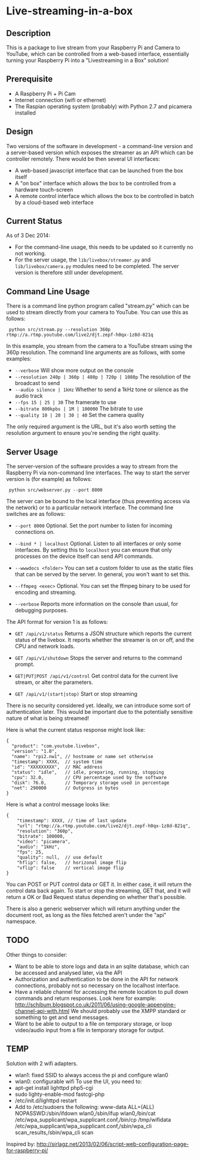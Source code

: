 Live-streaming-in-a-box
=======================

Description
-----------

This is a package to live stream from your Raspberry Pi and Camera to YouTube,
which can be controlled from a web-based interface, essentially turning your 
Raspberry Pi into a "Livestreaming in a Box" solution!
 
Prerequisite
------------

 * A Raspberry Pi + Pi Cam
 * Internet connection (wifi or ethernet)
 * The Raspian operating system (probably) with Python 2.7 and picamera installed


Design
------

Two versions of the software in development - a command-line version and
a server-based version which exposes the streamer as an API which can be
controller remotely. There would be then several UI interfaces:

  * A web-based javascript interface that can be launched from the box
    itself
  * A "on box" interface which allows the box to be controlled from a
    hardware touch-screen
  * A remote control interface which allows the box to be controlled in
    batch by a cloud-based web interface


Current Status
--------------

As of 3 Dec 2014:

  * For the command-line usage, this needs to be updated so it currently no
    not working.
  * For the server usage, the `lib/livebox/streamer.py` and `lib/livebox/camera.py`
    modules need to be completed. The server version is therefore still under
	development.


Command Line Usage
------------------

There is a command line python program called "stream.py" which can be used
to stream directly from your camera to YouTube. You can use this as follows:

```
 python src/stream.py --resolution 360p rtmp://a.rtmp.youtube.com/live2/djt.zepf-h0qx-1z8d-821q
```

In this example, you stream from the camera to a YouTube stream using the 360p
resolution. The command line arguments are as follows, with some examples:

  * `--verbose` Will show more output on the console
  * `--resolution 240p | 360p | 480p | 720p | 1080p` The resolution of the broadcast to send
  * `--audio silence | 1kHz` Whether to send a 1kHz tone or silence as the audio track
  * `--fps 15 | 25 | 30` The framerate to use
  * `--bitrate 800kpbs | 1M | 100000` The bitrate to use
  * `--quality 10 | 20 | 30 | 40` Set the camera quality
  
The only required argument is the URL, but it's also worth setting the resolution
argument to ensure you're sending the right quality.

Server Usage
------------

The server-version of the software provides a way to stream from the Raspberry Pi
via non-command line interfaces. The way to start the server version is (for
example) as follows:

```
 python src/webserver.py --port 8000
```

The server can be bound to the local interface (thus preventing access via the
network) or to a particular network interface. The command line switches are as
follows:

  * `--port 8000` Optional. Set the port number to listen for incoming connections on.
  
  * `--bind * | localhost` Optional. Listen to all interfaces or only some 
    interfaces. By setting this to `localhost` you can ensure that only 
	processes on the device itself can send API commands.
	
  * `--wwwdocs <folder>` You can set a custom folder to use as the static files
    that can be served by the server. In general, you won't want to set this.
	
  * `--ffmpeg <exec>` Optional. You can set the ffmpeg binary to be used for 
    encoding and streaming.

  * `--verbose` Reports more information on the console than usual, for debugging
    purposes.

The API format for version 1 is as follows:

   * `GET /api/v1/status` Returns a JSON structure which reports the current
	 status of the livebox. It reports whether the streamer is on or off, and the CPU
	 and network loads.

   * `GET /api/v1/shutdown` Stops the server and returns to the command prompt.
	 
   * `GET|PUT|POST /api/v1/control` Get control data for the current live stream,
	 or alter the parameters.
	 
   * `GET /api/v1/(start|stop)` Start or stop streaming
   
There is no security considered yet. Ideally, we can introduce some sort of authentication
later. This would be important due to the potentially sensitive nature of what is being
streamed!

Here is what the current status response might look like:

```
{
  "product": "com.youtube.livebox",
  "version": "1.0",
  "name": "rpi2.nw1", // hostname or name set otherwise
  "timestamp": XXXX,  // system time
  "id": "XXXXXXXXX",  // MAC address
  "status": "idle",   // idle, preparing, running, stopping
  "cpu": 32.0,        // CPU percentage used by the software
  "disk": 76.0,       // Temporary storage used in percentage
  "net": 290000       // Outgress in bytes
}
```

Here is what a control message looks like:

```
{
    "timestamp": XXXX, // time of last update
	"url": "rtmp://a.rtmp.youtube.com/live2/djt.zepf-h0qx-1z8d-821q",
	"resolution": "360p",
	"bitrate": 100000,
	"video": "picamera",
	"audio": "1kHz",
	"fps": 25,
	"quality": null,  // use default
	"hflip": false,   // horizonal image flip
	"vflip": false    // vertical image flip
}
```

You can POST or PUT control data or GET it. In either case, it will return the
control data back again. To start or stop the streaming, GET that, and
it will return a OK or Bad Request status depending on whether that's possible.

There is also a generic webserver which will return anything under the document
root, as long as the files fetched aren't under the "api" namespace.

TODO
----

Other things to consider:

  * Want to be able to store logs and data in an sqlite database, which can be
    accessed and analysed later, via the API
  * Authorization and authentication to be done in the API for network connections,
    probably not so necessary on the localhost interface.
  * Have a reliable channel for accessing the remote location to pull down commands
    and return responses. Look here for example: http://schibum.blogspot.co.uk/2011/06/using-google-appengine-channel-api-with.html
	We should probably use the XMPP standard or something to get and send messages.
  * Want to be able to output to a file on temporary storage, or loop video/audio input from
    a file in temporary storage for output.

TEMP
----

Solution with 2 wifi adapters. 
 - wlan1: fixed SSID to always access the pi and configure wlan0
 - wlan0: configurable wifi
To use the UI, you need to:
 - apt-get install lighttpd php5-cgi
 - sudo lighty-enable-mod fastcgi-php
 - /etc/init.d/lighttpd restart
 - Add to /etc/sudoers the following: www-data ALL=(ALL) NOPASSWD:/sbin/ifdown wlan0,/sbin/ifup wlan0,/bin/cat /etc/wpa_supplicant/wpa_supplicant.conf,/bin/cp /tmp/wifidata /etc/wpa_supplicant/wpa_supplicant.conf,/sbin/wpa_cli scan_results,/sbin/wpa_cli scan

Inspired by: http://sirlagz.net/2013/02/06/script-web-configuration-page-for-raspberry-pi/


